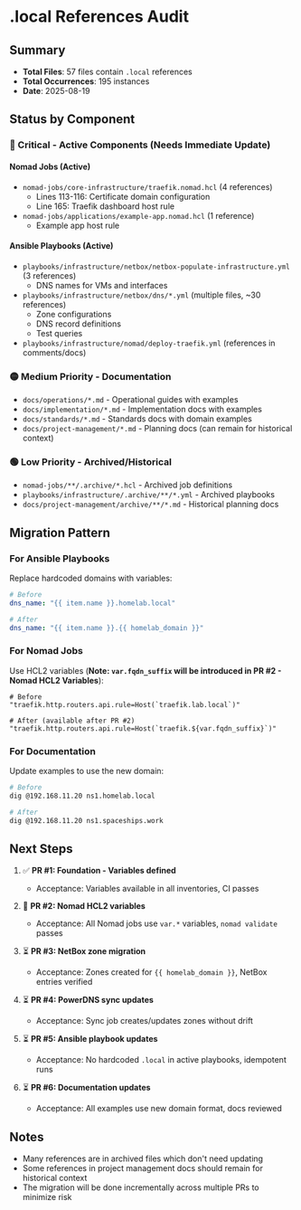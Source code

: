 # .local References Audit

## Summary
- **Total Files**: 57 files contain `.local` references
- **Total Occurrences**: 195 instances
- **Date**: 2025-08-19

## Status by Component

### 🔴 Critical - Active Components (Needs Immediate Update)

#### Nomad Jobs (Active)
- `nomad-jobs/core-infrastructure/traefik.nomad.hcl` (4 references)
  - Lines 113-116: Certificate domain configuration
  - Line 165: Traefik dashboard host rule
- `nomad-jobs/applications/example-app.nomad.hcl` (1 reference)
  - Example app host rule

#### Ansible Playbooks (Active)
- `playbooks/infrastructure/netbox/netbox-populate-infrastructure.yml` (3 references)
  - DNS names for VMs and interfaces
- `playbooks/infrastructure/netbox/dns/*.yml` (multiple files, ~30 references)
  - Zone configurations
  - DNS record definitions
  - Test queries
- `playbooks/infrastructure/nomad/deploy-traefik.yml` (references in comments/docs)

### 🟡 Medium Priority - Documentation
- `docs/operations/*.md` - Operational guides with examples
- `docs/implementation/*.md` - Implementation docs with examples
- `docs/standards/*.md` - Standards docs with domain examples
- `docs/project-management/*.md` - Planning docs (can remain for historical context)

### 🟢 Low Priority - Archived/Historical
- `nomad-jobs/**/.archive/*.hcl` - Archived job definitions
- `playbooks/infrastructure/.archive/**/*.yml` - Archived playbooks
- `docs/project-management/archive/**/*.md` - Historical planning docs

## Migration Pattern

### For Ansible Playbooks
Replace hardcoded domains with variables:
```yaml
# Before
dns_name: "{{ item.name }}.homelab.local"

# After
dns_name: "{{ item.name }}.{{ homelab_domain }}"
```

### For Nomad Jobs
Use HCL2 variables (**Note: `var.fqdn_suffix` will be introduced in PR #2 - Nomad HCL2 Variables**):
```hcl
# Before
"traefik.http.routers.api.rule=Host(`traefik.lab.local`)"

# After (available after PR #2)
"traefik.http.routers.api.rule=Host(`traefik.${var.fqdn_suffix}`)"
```

### For Documentation
Update examples to use the new domain:
```bash
# Before
dig @192.168.11.20 ns1.homelab.local

# After
dig @192.168.11.20 ns1.spaceships.work
```

## Next Steps

1. ✅ **PR #1: Foundation - Variables defined**
   - Acceptance: Variables available in all inventories, CI passes

2. 🔄 **PR #2: Nomad HCL2 variables**
   - Acceptance: All Nomad jobs use `var.*` variables, `nomad validate` passes

3. ⏳ **PR #3: NetBox zone migration**
   - Acceptance: Zones created for `{{ homelab_domain }}`, NetBox entries verified

4. ⏳ **PR #4: PowerDNS sync updates**
   - Acceptance: Sync job creates/updates zones without drift

5. ⏳ **PR #5: Ansible playbook updates**
   - Acceptance: No hardcoded `.local` in active playbooks, idempotent runs

6. ⏳ **PR #6: Documentation updates**
   - Acceptance: All examples use new domain format, docs reviewed

## Notes
- Many references are in archived files which don't need updating
- Some references in project management docs should remain for historical context
- The migration will be done incrementally across multiple PRs to minimize risk

